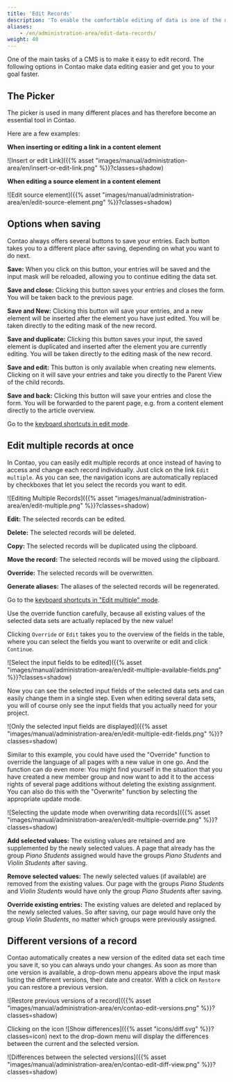 ```yaml
---
title: 'Edit Records'
description: 'To enable the comfortable editing of data is one of the main tasks of a CMS - at least it should be.'
aliases:
    - /en/administration-area/edit-data-records/
weight: 40
---
```


One of the main tasks of a CMS is to make it easy to edit record. The following options in Contao make data editing 
easier and get you to your goal faster.


## The Picker

The picker is used in many different places and has therefore become an essential tool in Contao.

Here are a few examples:

**When inserting or editing a link in a content element**

![Insert or edit Link]({{% asset "images/manual/administration-area/en/insert-or-edit-link.png" %}}?classes=shadow)

**When editing a source element in a content element**

![Edit source element]({{% asset "images/manual/administration-area/en/edit-source-element.png" %}}?classes=shadow)


## Options when saving

Contao always offers several buttons to save your entries. Each button takes you to a different place after saving, 
depending on what you want to do next.

**Save:** When you click on this button, your entries will be saved and the input mask will be reloaded, allowing you 
to continue editing the data set.

**Save and close:** Clicking this button saves your entries and closes the form. You will be taken back to the previous 
page.

**Save and New:** Clicking this button will save your entries, and a new element will be inserted after the element you 
have just edited. You will be taken directly to the editing mask of the new record.

**Save and duplicate:** Clicking this button saves your input, the saved element is duplicated and inserted after the 
element you are currently editing. You will be taken directly to the editing mask of the new record.

**Save and edit:** This button is only available when creating new elements. Clicking on it will save your entries and 
take you directly to the Parent View of the child records.

**Save and back:** Clicking this button will save your entries and close the form. You will be forwarded to the parent 
page, e.g. from a content element directly to the article overview.

Go to the [keyboard shortcuts in edit mode](/en/administration-area/back-end-keyboard-shortcuts/#keyboard-shortcuts-in-edit-mode).


## Edit multiple records at once

In Contao, you can easily edit multiple records at once instead of having to access and change each record individually. 
Just click on the link `Edit multiple`. As you can see, the navigation icons are automatically replaced by checkboxes 
that let you select the records you want to edit.

![Editing Multiple Records]({{% asset "images/manual/administration-area/en/edit-multiple.png" %}}?classes=shadow)

**Edit:** The selected records can be edited.

**Delete:** The selected records will be deleted.

**Copy:** The selected records will be duplicated using the clipboard.

**Move the record:** The selected records will be moved using the clipboard.

**Override:** The selected records will be overwritten.

**Generate aliases:** The aliases of the selected records will be regenerated.

Go to the [keyboard shortcuts in "Edit multiple" mode](/en/administration-area/back-end-keyboard-shortcuts/#keyboard-shortcuts-in-edit-multiple-mode).

Use the override function carefully, because all existing values of the selected data sets are actually replaced by the 
new value!

Clicking `Override` or `Edit` takes you to the overview of the fields in the table, where you can select the fields you 
want to overwrite or edit and click `Continue`.

![Select the input fields to be edited]({{% asset "images/manual/administration-area/en/edit-multiple-available-fields.png" %}}?classes=shadow)

Now you can see the selected input fields of the selected data sets and can easily change them in a single step. Even 
when editing several data sets, you will of course only see the input fields that you actually need for your project.

![Only the selected input fields are displayed]({{% asset "images/manual/administration-area/en/edit-multiple-edit-fields.png" %}}?classes=shadow)

Similar to this example, you could have used the "Override" function to override the language of all pages with a new 
value in one go. And the function can do even more: You might find yourself in the situation that you have created a 
new member group and now want to add it to the access rights of several page additions without deleting the existing 
assignment. You can also do this with the "Overwrite" function by selecting the appropriate update mode.

![Selecting the update mode when overwriting data records]({{% asset "images/manual/administration-area/en/edit-multiple-override.png" %}}?classes=shadow)

**Add selected values:** The existing values are retained and are supplemented by the newly selected values. A page that 
already has the group *Piano Students* assigned would have the groups *Piano Students* and *Violin Students* after 
saving.

**Remove selected values:** The newly selected values (if available) are removed from the existing values. Our page with 
the groups *Piano Students* and *Violin Students* would have only the group *Piano Students* after saving.

**Override existing entries:** The existing values are deleted and replaced by the newly selected values. So after 
saving, our page would have only the group *Violin Students*, no matter which groups were previously assigned.


## Different versions of a record

Contao automatically creates a new version of the edited data set each time you save it, so you can always undo your 
changes. As soon as more than one version is available, a drop-down menu appears above the input mask listing the 
different versions, their date and creator. With a click on `Restore` you can restore a previous version.

![Restore previous versions of a record]({{% asset "images/manual/administration-area/en/contao-edit-versions.png" %}}?classes=shadow)

Clicking on the icon ![Show differences]({{% asset "icons/diff.svg" %}}?classes=icon) next to the drop-down menu will 
display the differences between the current and the selected version.

![Differences between the selected versions]({{% asset "images/manual/administration-area/en/contao-edit-diff-view.png" %}}?classes=shadow)
